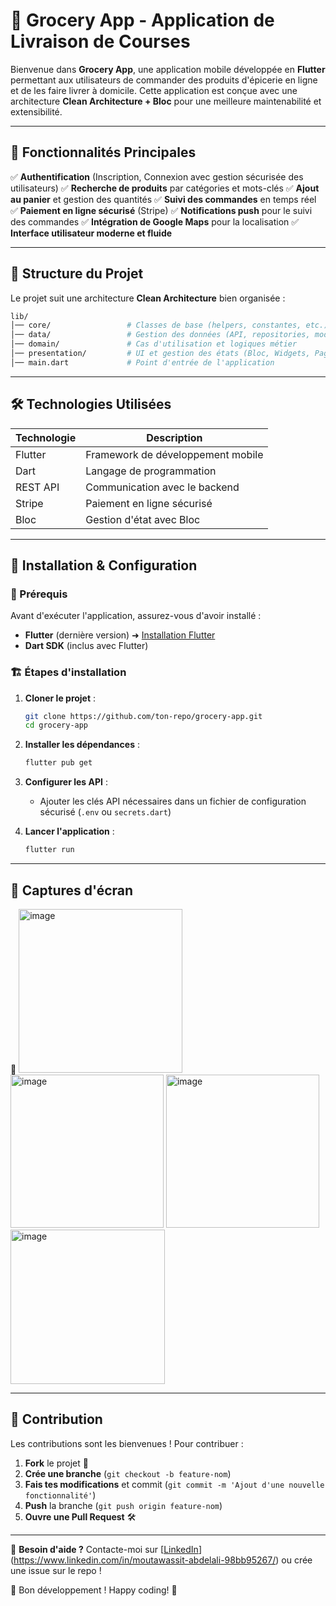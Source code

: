# 🛒 Grocery App - Application de Livraison de Courses

Bienvenue dans **Grocery App**, une application mobile développée en **Flutter** permettant aux utilisateurs de commander des produits d'épicerie en ligne et de les faire livrer à domicile. Cette application est conçue avec une architecture **Clean Architecture + Bloc** pour une meilleure maintenabilité et extensibilité.

---

## 📌 Fonctionnalités Principales

✅ **Authentification** (Inscription, Connexion avec gestion sécurisée des utilisateurs)
✅ **Recherche de produits** par catégories et mots-clés
✅ **Ajout au panier** et gestion des quantités
✅ **Suivi des commandes** en temps réel
✅ **Paiement en ligne sécurisé** (Stripe)
✅ **Notifications push** pour le suivi des commandes
✅ **Intégration de Google Maps** pour la localisation
✅ **Interface utilisateur moderne et fluide**

---

## 📂 Structure du Projet

Le projet suit une architecture **Clean Architecture** bien organisée :

```bash
lib/
│── core/                 # Classes de base (helpers, constantes, etc.)
│── data/                 # Gestion des données (API, repositories, models)
│── domain/               # Cas d'utilisation et logiques métier
│── presentation/         # UI et gestion des états (Bloc, Widgets, Pages)
│── main.dart             # Point d'entrée de l'application
```

---

## 🛠️ Technologies Utilisées

| Technologie      | Description |
|-----------------|-------------|
| Flutter         | Framework de développement mobile |
| Dart            | Langage de programmation |
| REST API        | Communication avec le backend |
| Stripe         | Paiement en ligne sécurisé |
| Bloc           | Gestion d'état avec Bloc |

---

## 🚀 Installation & Configuration

### 📌 Prérequis
Avant d'exécuter l'application, assurez-vous d'avoir installé :
- **Flutter** (dernière version) ➜ [Installation Flutter](https://flutter.dev/docs/get-started/install)
- **Dart SDK** (inclus avec Flutter)

### 🏗 Étapes d'installation

1. **Cloner le projet** :
   ```bash
   git clone https://github.com/ton-repo/grocery-app.git
   cd grocery-app
   ```

2. **Installer les dépendances** :
   ```bash
   flutter pub get
   ```

3. **Configurer les API** :
   - Ajouter les clés API nécessaires dans un fichier de configuration sécurisé (`.env` ou `secrets.dart`)

4. **Lancer l'application** :
   ```bash
   flutter run
   ```

---

## 🎨 Captures d'écran

📌 
<img width="262" alt="image" src="https://github.com/user-attachments/assets/d432bf4c-67b3-4d73-934a-779636736a76" />
<img width="245" alt="image" src="https://github.com/user-attachments/assets/af7e1986-6361-416b-ad28-c012db0ebb55" />
<img width="245" alt="image" src="https://github.com/user-attachments/assets/b0e6c951-7b70-43b7-ac88-f0c6eb5d4f0e" />
<img width="247" alt="image" src="https://github.com/user-attachments/assets/217f4871-7d18-4361-8d13-1abb58d5ada3" />



---

## 🤝 Contribution

Les contributions sont les bienvenues ! Pour contribuer :
1. **Fork** le projet 🍴
2. **Crée une branche** (`git checkout -b feature-nom`)
3. **Fais tes modifications** et commit (`git commit -m 'Ajout d'une nouvelle fonctionnalité'`)
4. **Push** la branche (`git push origin feature-nom`)
5. **Ouvre une Pull Request** 🛠

---


📩 **Besoin d'aide ?** Contacte-moi sur [[LinkedIn](https://linkedin.com/in/tonprofil)](https://www.linkedin.com/in/moutawassit-abdelali-98bb95267/) ou crée une issue sur le repo !

🚀 Bon développement ! Happy coding! 🎉

